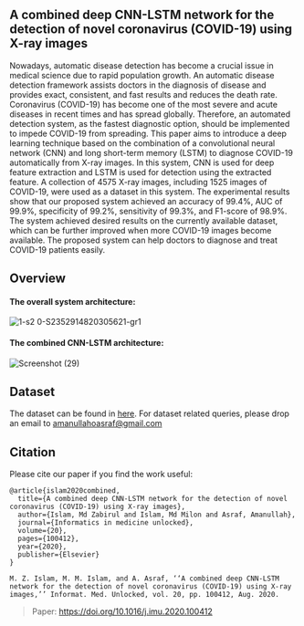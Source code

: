 ## A combined deep CNN-LSTM network for the detection of novel coronavirus (COVID-19) using X-ray images
Nowadays, automatic disease detection has become a crucial issue in medical science due to rapid population growth. An automatic disease detection framework assists doctors in the diagnosis of disease and provides exact, consistent, and fast results and reduces the death rate. Coronavirus (COVID-19) has become one of the most severe and acute diseases in recent times and has spread globally. Therefore, an automated detection system, as the fastest diagnostic option, should be implemented to impede COVID-19 from spreading. This paper aims to introduce a deep learning technique based on the combination of a convolutional neural network (CNN) and long short-term memory (LSTM) to diagnose COVID-19 automatically from X-ray images. In this system, CNN is used for deep feature extraction and LSTM is used for detection using the extracted feature. A collection of 4575 X-ray images, including 1525 images of COVID-19, were used as a dataset in this system. The experimental results show that our proposed system achieved an accuracy of 99.4%, AUC of 99.9%, specificity of 99.2%, sensitivity of 99.3%, and F1-score of 98.9%. The system achieved desired results on the currently available dataset, which can be further improved when more COVID-19 images become available. The proposed system can help doctors to diagnose and treat COVID-19 patients easily. 

## Overview
#### The overall system architecture:
![1-s2 0-S2352914820305621-gr1](https://user-images.githubusercontent.com/31788789/113980499-5e3cdd80-9868-11eb-855f-1f8ede5e44c3.jpg)

#### The combined CNN-LSTM architecture:
![Screenshot (29)](https://user-images.githubusercontent.com/31788789/113980436-50875800-9868-11eb-8296-868975f50f19.png)

## Dataset
The dataset can be found in [here](https://data.mendeley.com/datasets/mxc6vb7svm). For dataset related queries, please drop an email to amanullahoasraf@gmail.com

## Citation
Please cite our paper if you find the work useful:
```
@article{islam2020combined,
  title={A combined deep CNN-LSTM network for the detection of novel coronavirus (COVID-19) using X-ray images},
  author={Islam, Md Zabirul and Islam, Md Milon and Asraf, Amanullah},
  journal={Informatics in medicine unlocked},
  volume={20},
  pages={100412},
  year={2020},
  publisher={Elsevier}
}
```
```
M. Z. Islam, M. M. Islam, and A. Asraf, ‘‘A combined deep CNN-LSTM network for the detection of novel coronavirus (COVID-19) using X-ray images,’’ Informat. Med. Unlocked, vol. 20, pp. 100412, Aug. 2020.

```
> Paper: https://doi.org/10.1016/j.imu.2020.100412
